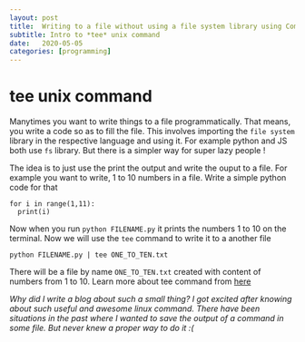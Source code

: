 ```yaml
---
layout: post
title:  Writing to a file without using a file system library using Command Line
subtitle: Intro to *tee* unix command
date:   2020-05-05
categories: [programming]
---
```


# tee unix command
Manytimes you want to write things to a file programmatically. That means, you write a code so as to fill the file. This involves
importing the `file system` library in the respective language and using it. For example python and JS both use `fs` library.
But there is a simpler way for super lazy people !

The idea is to just use the print the output and write the ouput to a file. For example you want to write, 1 to 10 numbers in a file.
Write a simple python code for that
```
for i in range(1,11):
  print(i)
```

Now when you run `python FILENAME.py` it prints the numbers 1 to 10 on the terminal. Now we will use the `tee` command to write it to a another file

```
python FILENAME.py | tee ONE_TO_TEN.txt
```

There will be a file by name `ONE_TO_TEN.txt` created with content of numbers from 1 to 10.
Learn more about tee command from [here](https://linuxize.com/post/linux-tee-command/)

*Why did I write a blog about such a small thing? I got excited after knowing about such useful and awesome linux command. There have been situations in the past where I wanted to save the output of a command in some file. But never knew a proper way to do it :(*
